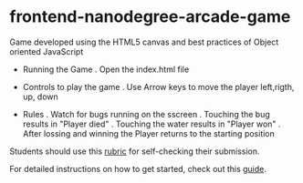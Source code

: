 frontend-nanodegree-arcade-game
===============================

Game developed using the HTML5 canvas and best practices of Object oriented JavaScript
- Running the Game
   . Open the index.html file
   
- Controls to play the game
    . Use Arrow keys to move the player left,rigth, up, down

- Rules
    . Watch for bugs running on the sscreen
    . Touching the bug results in "Player died"
    . Touching the water results in "Player won"
    . After lossing and winning the Player returns to the starting position


Students should use this [rubric](https://www.udacity.com/course/viewer/#!/c-nd001/l-2696458597/m-2687128535) for self-checking their submission.

For detailed instructions on how to get started, check out this [guide](https://docs.google.com/document/d/1v01aScPjSWCCWQLIpFqvg3-vXLH2e8_SZQKC8jNO0Dc/pub?embedded=true).
